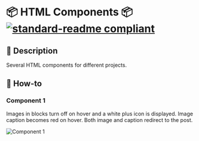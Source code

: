 # 📦 HTML Components 📦 [![standard-readme compliant](https://img.shields.io/badge/readme%20style-standard-brightgreen.svg?style=flat-square)](https://github.com/RichardLitt/standard-readme)

## 🔖 Description

Several HTML components for different projects.

## 📖 How-to

### Component 1

Images in blocks turn off on hover and a white plus icon is displayed. Image caption becomes red on hover. Both image and caption redirect to the post.

![Component 1](https://gdurl.com/h5Yi)
